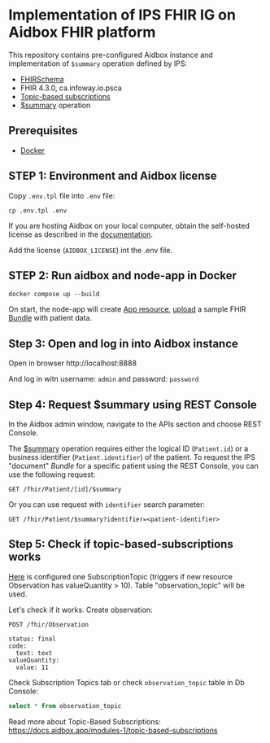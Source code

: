 # Implementation of IPS FHIR IG on Aidbox FHIR platform

This repository contains pre-configured Aidbox instance and implementation of `$summary` operation defined by IPS:

- [FHIRSchema](https://docs.aidbox.app/modules-1/profiling-and-validation/fhir-schema-validator)
- FHIR 4.3.0, ca.infoway.io.psca
- [Topic-based subscriptions](https://docs.aidbox.app/modules-1/topic-based-subscriptions)
- [$summary](https://build.fhir.org/ig/HL7/fhir-ips/OperationDefinition-summary.html) operation


## Prerequisites

- [Docker](https://www.docker.com/)

## STEP 1: Environment and Aidbox license

Copy `.env.tpl` file into `.env` file:

```shell
cp .env.tpl .env
```

If you are hosting Aidbox on your local computer, obtain the self-hosted license as described in the [documentation](https://docs.aidbox.app/getting-started/run-aidbox-locally-with-docker).

Add the license (`AIDBOX_LICENSE`) int the .env file.

## STEP 2: Run aidbox and node-app in Docker

```shell
docker compose up --build
```

On start, the node-app will create [App resource](https://docs.aidbox.app/app-development/aidbox-sdk/aidbox-apps), [upload](./src/index.ts#L142) a sample FHIR [Bundle](./src/patientData.ts) with patient data.

## Step 3: Open and log in into Aidbox instance

Open in browser http://localhost:8888

And log in witn username: `admin` and password: `password`

## Step 4: Request $summary using REST Console

In the Aidbox admin window, navigate to the APIs section and choose REST Console.

The [$summary](https://build.fhir.org/ig/HL7/fhir-ips/OperationDefinition-summary.html) operation requires either the logical ID (`Patient.id`) or a business identifier (`Patient.identifier`) of the patient.
To request the IPS "document" _Bundle_ for a specific patient using the REST Console, you can use the following request:

```
GET /fhir/Patient/[id]/$summary
```

Or you can use request with `identifier` search parameter:

```
GET /fhir/Patient/$summary?identifier=<patient-identifier>
```

## Step 5: Check if topic-based-subscriptions works

[Here](./zrc/main.edn) is configured one SubscriptionTopic (triggers if new resource Observation has valueQuantity > 10).
Table "observation_topic" will be used.

Let's check if it works. Create observation:
```
POST /fhir/Observation

status: final
code:
  text: text
valueQuantity:
  value: 11
```
Check Subscription Topics tab or check `observation_topic` table in Db Console:
```sql
select * from observation_topic
```
Read more about Topic-Based Subscriptions: https://docs.aidbox.app/modules-1/topic-based-subscriptions

